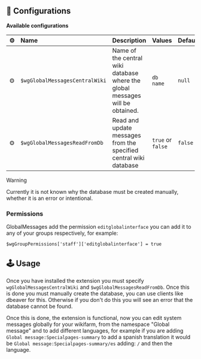 ## 🧞 Configurations
**Available configurations**

| ⚙️ | Name | Description | Values | Default
:--- | :--- | :--- | :--- | :---
| ⚙️ | `$wgGlobalMessagesCentralWiki` | Name of the central wiki database where the global messages will be obtained. | `db name` | `null`
| ⚙️ | `$wgGlobalMessagesReadFromDb` | Read and update messages from the specified central wiki database | `true` or `false` | `false`

> [!WARNING]
> Currently it is not known why the database must be created manually, whether it is an error or intentional.

### Permissions
GlobalMessages add the permission `editglobalinterface` you can add it to any of your groups respectively, for example:

```$wgGroupPermissions['staff']['editglobalinterface'] = true```

## 🕹️ Usage
Once you have installed the extension you must specify `wgGlobalMessagesCentralWiki` and `$wgGlobalMessagesReadFromDb`. Once this is done you must manually create the database, you can use clients like dbeaver for this. Otherwise if you don't do this you will see an error that the database cannot be found.

Once this is done, the extension is functional, now you can edit system messages globally for your wikifarm, from the namespace "Global message" and to add different languages, for example if you are adding `Global message:Specialpages-summary` to add a spanish translation it would be `Global message:Specialpages-summary/es` adding: `/` and then the language.